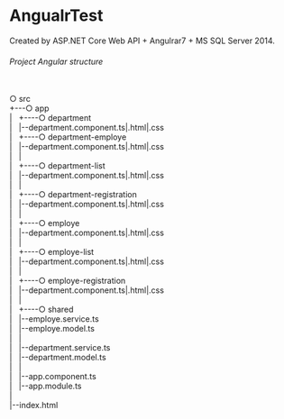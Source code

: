 # AngualrTest
Created by ASP.NET Core Web API + Angulrar7 + MS SQL Server 2014.

<h6>Project Angular structure</h6><br>
○ src<br>
+---○ app<br>
|   +----○ department<br>
|   |--department.component.ts|.html|.css<br>
|   +----○ department-employe<br>
|   |--department.component.ts|.html|.css<br>
|   |<br>
|   +----○ department-list<br>
|   |--department.component.ts|.html|.css<br>
|   |<br>
|   +----○ department-registration<br>
|   |--department.component.ts|.html|.css<br>
|   |<br>
|   +----○ employe<br>
|   |--department.component.ts|.html|.css<br>
|   |<br>
|   +----○ employe-list<br>
|   |--department.component.ts|.html|.css<br>
|   |<br>
|   +----○ employe-registration<br>
|   |--department.component.ts|.html|.css<br>
|   |<br>
|   +----○ shared<br>
|   |--employe.service.ts<br>
|   |--employe.model.ts<br>
|   |<br>
|   |--department.service.ts<br>
|   |--department.model.ts<br>
|   |<br>
|   |--app.component.ts<br>
|   |--app.module.ts<br>
|<br>
|--index.html<br>

